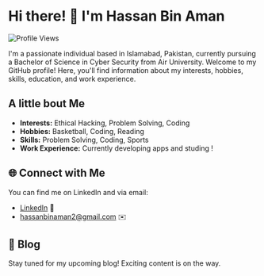 # Hi there! 👋 I'm Hassan Bin Aman

![Profile Views](https://komarev.com/ghpvc/?username=hassanbinaman)

I'm a passionate individual based in Islamabad, Pakistan, currently pursuing a Bachelor of Science in Cyber Security from Air University. Welcome to my GitHub profile! Here, you'll find information about my interests, hobbies, skills, education, and work experience.

##  A little bout Me

- **Interests:** Ethical Hacking, Problem Solving, Coding
- **Hobbies:** Basketball, Coding, Reading
- **Skills:** Problem Solving, Coding, Sports
- **Work Experience:** Currently developing apps and studing !

## 🌐 Connect with Me

You can find me on LinkedIn and via email:

- [LinkedIn](example-link-here) 🔗
- hassanbinaman2@gmail.com :envelope:

## 📝 Blog

Stay tuned for my upcoming blog! Exciting content is on the way.

##
